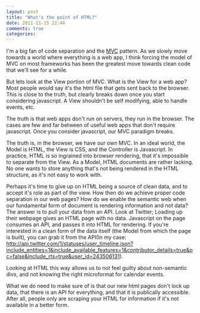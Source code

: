 ```yaml
---
layout: post
title: "What's the point of HTML?"
date: 2011-11-15 22:44
comments: true
categories: 
---
```


I'm a big fan of code separation and the <a href="http://en.wikipedia.org/wiki/Model%E2%80%93view%E2%80%93controller">MVC</a> pattern. As we slowly move towards a world where everything is a web app, I think forcing the model of MVC on most frameworks has been the greatest move towards clean code that we'll see for a while.

But lets look at the View portion of MVC. What is the View for a web app? Most people would say it's the html file that gets sent back to the browser. This is close to the truth, but clearly breaks down once you start considering javascript. A View shouldn't be self modifying, able to handle events, etc.

The truth is that web apps don't run on servers, they run in the browser. The cases are few and far between of useful web apps that don't require javascript. Once you consider javascript, our MVC paradigm breaks.

The truth is, in the browser, we have our own MVC. In an ideal world, the Model is HTML, the View is CSS, and the Controller is Javascript. In practice, HTML is so ingrained into browser rendering, that it's impossible to separate from the View. As a Model, HTML documents are rather lacking. No one wants to store anything that's not being rendered in the HTML structure, as it's not easy to work with.

Perhaps it's time to give up on HTML being a source of clean data, and to accept it's role as part of the view. How then do we achieve proper code separation in our web pages? How do we enable the semantic web when our fundamental form of document is rendering information and not data? The answer is to pull your data from an API. Look at Twitter; Loading up their webpage gives an HTML page with no data. Javascript on the page consumes an API, and passes it into HTML for rendering. If you're interested in a clean form of the data itself (the Model from which the page is built), you can grab it from the API(In my case: <http://api.twitter.com/1/statuses/user_timeline.json?include_entities=1&include_available_features=1&contributor_details=true&pc=false&include_rts=true&user_id=243506131>).

Looking at HTML this way allows us to not feel guilty about non-semantic divs, and not knowing the right microformat for calendar events.

What we do need to make sure of is that our new html pages don't lock up data, that there is an API for everything, and that it is publically accessible. After all, people only are scraping your HTML for information if it's not available in a better form.